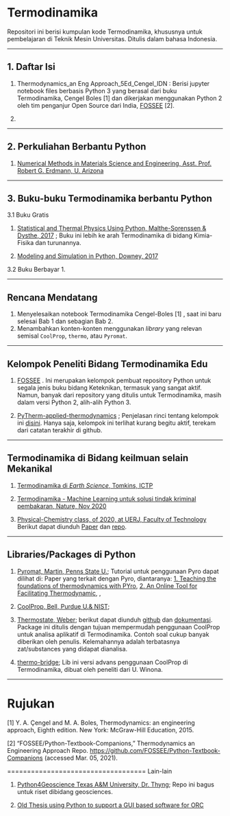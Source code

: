 # Termodinamika
Repositori ini berisi kumpulan kode Termodinamika, khususnya untuk pembelajaran di Teknik Mesin Universitas. Ditulis dalam bahasa Indonesia.


-----------
## 1. Daftar Isi

1. Thermodynamics_an Eng Approach_5Ed_Cengel_IDN :
Berisi jupyter notebook files berbasis Python 3 yang berasal dari buku Termodinamika, Cengel Boles [1] dan dikerjakan menggunakan Python 2 oleh tim penganjur Open Source dari India, [FOSSEE](https://python.fossee.in/) [2].

2.



----------
## 2. Perkuliahan Berbantu Python

1. [Numerical Methods in Materials Science and Engineering, Asst. Prof. Robert G. Erdmann, U. Arizona ](http://www.u.arizona.edu/~erdmann/mse350/)





----------
## 3. Buku-buku Termodinamika berbantu Python
3.1 Buku Gratis
1. [Statistical and Thermal Physics
Using Python, Malthe-Sorenssen & Dysthe, 2017](https://www.uio.no/studier/emner/matnat/fys/FYS2160/h18/pensumliste/stat_thermal_phys_python.pdf) ; Buku ini lebih ke arah Termodinamika di bidang Kimia-Fisika dan turunannya.

2. [Modeling and Simulation in Python, Downey, 2017](https://greenteapress.com/modsimpy/ModSimPy3.pdf)

3.2 Buku Berbayar
1. 



----------
## Rencana Mendatang

1. Menyelesaikan notebook Termodinamika Cengel-Boles [1] , saat ini baru selesai Bab 1 dan sebagian Bab 2.
2. Menambahkan konten-konten menggunakan _library_ yang relevan semisal `CoolProp`, `thermo`, atau `Pyromat`.





----------
## Kelompok Peneliti Bidang Termodinamika Edu

1. [FOSSEE](https://github.com/FOSSEE/Python-Textbook-Companions) . Ini merupakan kelompok pembuat repository Python untuk segala jenis buku bidang Keteknikan, termasuk yang sangat aktif. Namun, banyak dari repository yang ditulis untuk Termodinamika, masih dalam versi Python 2, alih-alih Python 3. 

2. [PyTherm-applied-thermodynamics](https://github.com/iurisegtovich/PyTherm-applied-thermodynamics) ; Penjelasan rinci tentang kelompok ini [disini](https://iurisegtovich.github.io/PyTherm-applied-thermodynamics/). Hanya saja, kelompok ini terlihat kurang begitu aktif, terekam dari catatan terakhir di github.





----------
## Termodinamika di Bidang keilmuan selain Mekanikal

1. [Termodinamika di _Earth Science_, Tomkins, ICTP](http://users.ictp.it/~tompkins/diploma.html)

2. [Termodinamika - Machine Learning untuk solusi tindak kriminal pembakaran, Nature, Nov 2020](https://www.nature.com/articles/s41598-020-77516-x)

3. [Physical-Chemistry class, of 2020, at UERJ, Faculty of Technology](https://chemrxiv.org/articles/preprint/Using_Python_and_Google_Colab_to_Teach_Physical_Chemistry_During_Pandemic/13656665) Berikut dapat diunduh [Paper](https://chemrxiv.org/articles/preprint/Using_Python_and_Google_Colab_to_Teach_Physical_Chemistry_During_Pandemic/13656665) dan [repo](https://github.com/leobap01/physical-chemistry).


-----------
## Libraries/Packages di Python
1. [Pyromat, Martin, Penns State U.](http://pyro.sourceforge.net/pyrodoc.pdf); Tutorial untuk penggunaan Pyro dapat dilihat di: 
Paper yang terkait dengan Pyro, diantaranya: [1. Teaching the foundations of thermodynamics with PYro](https://ieeexplore.ieee.org/document/7757589/metrics#metrics), [2. An Online Tool for Facilitating Thermodynamic](https://peer.asee.org/an-online-tool-for-facilitating-thermodynamic-property-lookups.pdf), [](),

2. [CoolProp, Bell, Purdue U.& NIST](http://coolprop.org/);

3. [Thermostate, Weber](https://thermostate.readthedocs.io/en/stable/); berikut dapat diunduh [github](https://github.com/bryanwweber/thermostate) dan [dokumentasi](https://thermostate.readthedocs.io/en/stable/). Package ini ditulis dengan tujuan mempermudah penggunaan CoolProp untuk analisa aplikatif di Termodinamika. Contoh soal cukup banyak diberikan oleh penulis. Kelemahannya adalah terbatasnya zat/substances yang didapat dianalisa.

5. [thermo-bridge](https://github.com/nick5435/thermo-bridge); Lib ini versi advans penggunaan CoolProp di Termodinamika, dibuat oleh peneliti dari U. Winona.





----------
# Rujukan
[1]	Y. A. Çengel and M. A. Boles, Thermodynamics: an engineering approach, Eighth edition. New York: McGraw-Hill Education, 2015.

[2]	“FOSSEE/Python-Textbook-Companions,” Thermodynamics an Engineering Approach Repo. https://github.com/FOSSEE/Python-Textbook-Companions (accessed Mar. 05, 2021).


===================================
Lain-lain

1. [Python4Geoscience Texas A&M University, Dr. Thyng](https://github.com/kthyng/python4geosciences); Repo ini bagus untuk riset dibidang geosciences.

2. [Old Thesis using Python to support a GUI based software for ORC](https://repositum.tuwien.at/bitstream/20.500.12708/12641/2/Organic%20rankine%20cycle%20for%20waste%20heat%20recovery.pdf)


